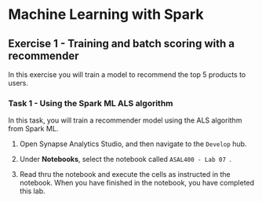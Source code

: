 # Machine Learning with Spark

## Exercise 1 - Training and batch scoring with a recommender

In this exercise you will train a model to recommend the top 5 products to users.

### Task 1 - Using the Spark ML ALS algorithm

In this task, you will train a recommender model using the ALS algorithm from Spark ML.

1. Open Synapse Analytics Studio, and then navigate to the `Develop` hub.

2. Under **Notebooks**, select the notebook called `ASAL400 - Lab 07 `.

3. Read thru the notebook and execute the cells as instructed in the notebook. When you have finished in the notebook, you have completed this lab.

